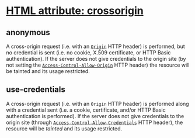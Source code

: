 # [HTML attribute: crossorigin](https://developer.mozilla.org/en-US/docs/Web/HTML/Attributes/crossorigin)

## anonymous

A cross-origin request (i.e. with an [`Origin`](https://developer.mozilla.org/en-US/docs/Web/HTTP/Headers/Origin) HTTP header) is performed, but no credential is sent (i.e. no cookie, X.509 certificate, or HTTP Basic authentication). If the server does not give credentials to the origin site (by not setting the [`Access-Control-Allow-Origin`](https://developer.mozilla.org/en-US/docs/Web/HTTP/Headers/Access-Control-Allow-Origin) HTTP header) the resource will be tainted and its usage restricted.

## use-credentials

A cross-origin request (i.e. with an `Origin` HTTP header) is performed along with a credential sent (i.e. a cookie, certificate, and/or HTTP Basic authentication is performed). If the server does not give credentials to the origin site (through [`Access-Control-Allow-Credentials`](https://developer.mozilla.org/en-US/docs/Web/HTTP/Headers/Access-Control-Allow-Credentials) HTTP header), the resource will be *tainted* and its usage restricted.

